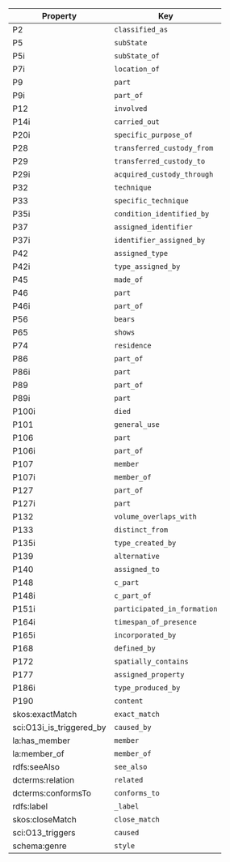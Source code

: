 Property | Key
-------- | ---
P2 | `classified_as`
P5 | `subState`
P5i | `subState_of`
P7i | `location_of`
P9 | `part`
P9i | `part_of`
P12 | `involved`
P14i | `carried_out`
P20i | `specific_purpose_of`
P28 | `transferred_custody_from`
P29 | `transferred_custody_to`
P29i | `acquired_custody_through`
P32 | `technique`
P33 | `specific_technique`
P35i | `condition_identified_by`
P37 | `assigned_identifier`
P37i | `identifier_assigned_by`
P42 | `assigned_type`
P42i | `type_assigned_by`
P45 | `made_of`
P46 | `part`
P46i | `part_of`
P56 | `bears`
P65 | `shows`
P74 | `residence`
P86 | `part_of`
P86i | `part`
P89 | `part_of`
P89i | `part`
P100i | `died`
P101 | `general_use`
P106 | `part`
P106i | `part_of`
P107 | `member`
P107i | `member_of`
P127 | `part_of`
P127i | `part`
P132 | `volume_overlaps_with`
P133 | `distinct_from`
P135i | `type_created_by`
P139 | `alternative`
P140 | `assigned_to`
P148 | `c_part`
P148i | `c_part_of`
P151i | `participated_in_formation`
P164i | `timespan_of_presence`
P165i | `incorporated_by`
P168 | `defined_by`
P172 | `spatially_contains`
P177 | `assigned_property`
P186i | `type_produced_by`
P190 | `content`
skos:exactMatch | `exact_match`
sci:O13i_is_triggered_by | `caused_by`
la:has_member | `member`
la:member_of | `member_of`
rdfs:seeAlso | `see_also`
dcterms:relation | `related`
dcterms:conformsTo | `conforms_to`
rdfs:label | `_label`
skos:closeMatch | `close_match`
sci:O13_triggers | `caused`
schema:genre | `style`